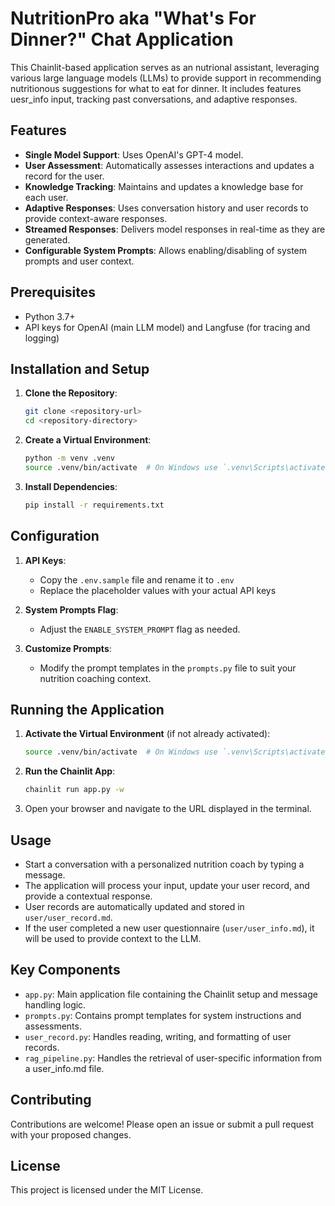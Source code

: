# NutritionPro aka "What's For Dinner?" Chat Application

This Chainlit-based application serves as an nutrional assistant, leveraging various large language models (LLMs) to provide support in recommending nutritionous suggestions for what to eat for dinner. It includes features uesr_info input, tracking past conversations, and adaptive responses.

## Features

- **Single Model Support**: Uses OpenAI's GPT-4 model.
- **User Assessment**: Automatically assesses interactions and updates a record for the user.
- **Knowledge Tracking**: Maintains and updates a knowledge base for each user.
- **Adaptive Responses**: Uses conversation history and user records to provide context-aware responses.
- **Streamed Responses**: Delivers model responses in real-time as they are generated.
- **Configurable System Prompts**: Allows enabling/disabling of system prompts and user context.

## Prerequisites

- Python 3.7+
- API keys for OpenAI (main LLM model) and Langfuse (for tracing and logging)

## Installation and Setup

1. **Clone the Repository**:
   ```sh
   git clone <repository-url>
   cd <repository-directory>
   ```

2. **Create a Virtual Environment**:
   ```sh
   python -m venv .venv
   source .venv/bin/activate  # On Windows use `.venv\Scripts\activate`
   ```

3. **Install Dependencies**:
   ```sh
   pip install -r requirements.txt
   ```

## Configuration

1. **API Keys**: 
   - Copy the `.env.sample` file and rename it to `.env`
   - Replace the placeholder values with your actual API keys

2. **System Prompts Flag**:
   - Adjust the `ENABLE_SYSTEM_PROMPT` flag as needed.

3. **Customize Prompts**:
   - Modify the prompt templates in the `prompts.py` file to suit your nutrition coaching context.

## Running the Application

1. **Activate the Virtual Environment** (if not already activated):
   ```sh
   source .venv/bin/activate  # On Windows use `.venv\Scripts\activate`
   ```

2. **Run the Chainlit App**:
   ```sh
   chainlit run app.py -w
   ```

3. Open your browser and navigate to the URL displayed in the terminal.

## Usage

- Start a conversation with a personalized nutrition coach by typing a message.
- The application will process your input, update your user record, and provide a contextual response.
- User records are automatically updated and stored in `user/user_record.md`.
- If the user completed a new user questionnaire (`user/user_info.md`), it will be used to provide context to the LLM.

## Key Components

- `app.py`: Main application file containing the Chainlit setup and message handling logic.
- `prompts.py`: Contains prompt templates for system instructions and assessments.
- `user_record.py`: Handles reading, writing, and formatting of user records.
- `rag_pipeline.py`: Handles the retrieval of user-specific information from a user_info.md file.

## Contributing

Contributions are welcome! Please open an issue or submit a pull request with your proposed changes.

## License

This project is licensed under the MIT License.